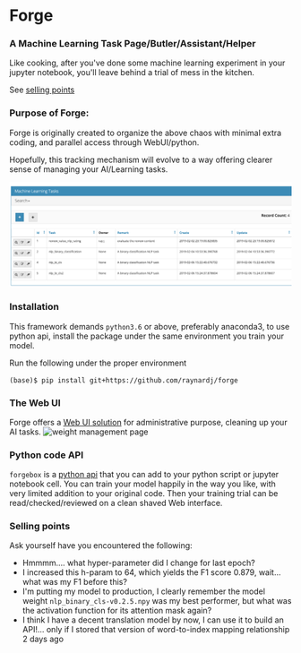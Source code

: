 # Forge

### A Machine Learning Task Page/Butler/Assistant/Helper

Like cooking, after you've done some machine learning experiment in your jupyter notebook, you'll leave behind a trial of mess in the kitchen.

See [selling points](#selling-points)

### Purpose of Forge:

Forge is originally created to organize the above chaos with minimal extra coding, and parallel access through WebUI/python.

Hopefully, this tracking mechanism will evolve to a way offering clearer sense of managing your AI/Learning tasks.

![task management example](img/intro_001.png)

### Installation

This framework demands ```python3.6``` or above, preferably anaconda3, to use python api, install the package under the same environment you train your model.

Run the following under the proper environment
```
(base)$ pip install git+https://github.com/raynardj/forge
```

### The Web UI

Forge offers a [Web UI solution](forge/README.md) for administrative purpose, cleaning up your AI tasks.
![weight management page](intro_002.png)


### Python code API

```forgebox``` is a [python api](forgebox/README.md) that you can add to your python script or jupyter notebook cell. You can train your model happily in the way you like, with very limited addition to your original code.
Then your training trial can be read/checked/reviewed on a clean shaved Web interface.


### Selling points

Ask yourself have you encountered the following:

* Hmmmm.... what hyper-parameter did I change for last epoch?
* I increased this h-param to 64, which yields the F1 score 0.879, wait... what was my F1 before this?
* I'm putting my model to production, I clearly remember the model weight ```nlp_binary_cls-v0.2.5.npy``` was my best performer, but what was the activation function for its attention mask again?
* I think I have a decent translation model by now, I can use it to build an API!... only if I stored that version of word-to-index mapping relationship 2 days ago
